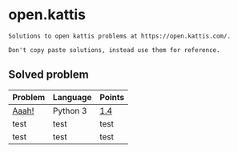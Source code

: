 # open.kattis

    Solutions to open kattis problems at https://open.kattis.com/.

    Don't copy paste solutions, instead use them for reference.

## Solved problem

|Problem   |Language   |Points   |
|---|---|---|
| [Aaah!](https://open.kattis.com/problems/aaah)  | Python 3  | [1.4](https://github.com/6ftunder/open.kattis/tree/master/py/Aaah!)  |
| test  | test  | test  |
| test  |  test | test  |